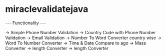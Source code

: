 # miraclevalidatejava


   --- Functionality ---

-> Simple Phone Number Validation
-> Country Code with Phone Number Validation
-> Email Validation
-> Number To Word Converter country wise
-> Word To Number Converter
-> Time & Date Compare to ago
-> Mass Converter
-> length Converter
-> length Converter